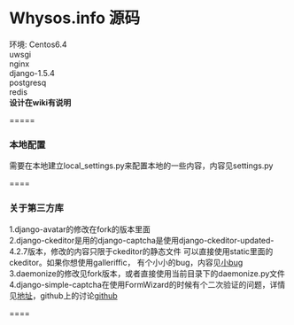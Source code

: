 Whysos.info 源码    
====
环境: 
Centos6.4    
uwsgi    
nginx    
django-1.5.4     
postgresq    
redis      
**设计在wiki有说明**     

=====
### 本地配置
需要在本地建立local_settings.py来配置本地的一些内容，内容见settings.py     

====
### 关于第三方库        
1.django-avatar的修改在fork的版本里面    
2.django-ckeditor是用的django-captcha是使用django-ckeditor-updated-4.2.7版本，修改的内容只限于ckeditor的静态文件 可以直接使用static里面的ckeditor。如果你想使用galleriffic， 有个小小的bug，内容见[小bug](https://github.com/shaunsephton/django-ckeditor/issues/106)      
3.daemonize的修改见fork版本，或者直接使用当前目录下的daemonize.py文件     
4.django-simple-captcha在使用FormWizard的时候有个二次验证的问题，详情见[地址](http://blog.csdn.net/a_9884108/article/details/18795249)，github上的讨论[github](https://github.com/mbi/django-simple-captcha/issues/6)

====
